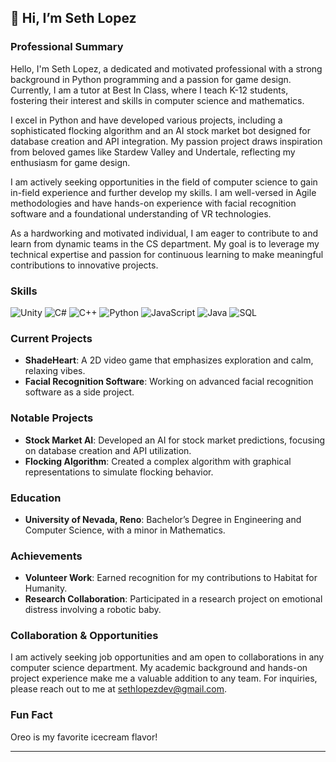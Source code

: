 ## 👋 Hi, I’m Seth Lopez

### Professional Summary

Hello, I'm Seth Lopez, a dedicated and motivated professional with a strong background in Python programming and a passion for game design. Currently, I am a tutor at Best In Class, where I teach K-12 students, fostering their interest and skills in computer science and mathematics.

I excel in Python and have developed various projects, including a sophisticated flocking algorithm and an AI stock market bot designed for database creation and API integration. My passion project draws inspiration from beloved games like Stardew Valley and Undertale, reflecting my enthusiasm for game design.

I am actively seeking opportunities in the field of computer science to gain in-field experience and further develop my skills. I am well-versed in Agile methodologies and have hands-on experience with facial recognition software and a foundational understanding of VR technologies.

As a hardworking and motivated individual, I am eager to contribute to and learn from dynamic teams in the CS department. My goal is to leverage my technical expertise and passion for continuous learning to make meaningful contributions to innovative projects.

### Skills

![Unity](https://img.shields.io/badge/Unity-100000?style=for-the-badge&logo=unity&logoColor=white)
![C#](https://img.shields.io/badge/C%23-239120?style=for-the-badge&logo=c-sharp&logoColor=white)
![C++](https://img.shields.io/badge/C%2B%2B-00599C?style=for-the-badge&logo=c%2B%2B&logoColor=white)
![Python](https://img.shields.io/badge/Python-3776AB?style=for-the-badge&logo=python&logoColor=white)
![JavaScript](https://img.shields.io/badge/JavaScript-323330?style=for-the-badge&logo=javascript&logoColor=F7DF1E)
![Java](https://img.shields.io/badge/Java-007396?style=for-the-badge&logo=java&logoColor=white)
![SQL](https://img.shields.io/badge/SQL-CC2927?style=for-the-badge&logo=microsoft-sql-server&logoColor=white)

### Current Projects

- **ShadeHeart**: A 2D video game that emphasizes exploration and calm, relaxing vibes.
- **Facial Recognition Software**: Working on advanced facial recognition software as a side project.

### Notable Projects

- **Stock Market AI**: Developed an AI for stock market predictions, focusing on database creation and API utilization.
- **Flocking Algorithm**: Created a complex algorithm with graphical representations to simulate flocking behavior.

### Education

- **University of Nevada, Reno**: Bachelor’s Degree in Engineering and Computer Science, with a minor in Mathematics.

### Achievements

- **Volunteer Work**: Earned recognition for my contributions to Habitat for Humanity.
- **Research Collaboration**: Participated in a research project on emotional distress involving a robotic baby.

### Collaboration & Opportunities

I am actively seeking job opportunities and am open to collaborations in any computer science department. My academic background and hands-on project experience make me a valuable addition to any team. For inquiries, please reach out to me at [sethlopezdev@gmail.com](mailto:sethlopezdev@gmail.com).

### Fun Fact

Oreo is my favorite icecream flavor!

---
